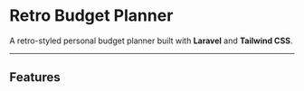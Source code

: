 # Retro Budget Planner

A retro-styled personal budget planner built with **Laravel** and **Tailwind CSS**.

---

## Features
